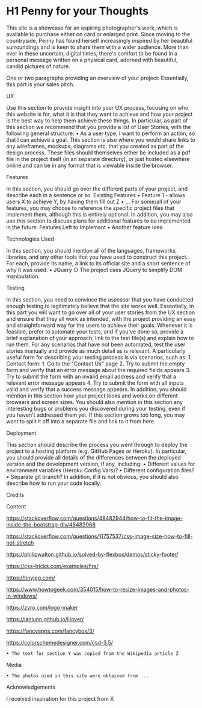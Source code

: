 # H1 Penny for your Thoughts

This site is a showcase for an aspiring photographer's work, which is available to purchase either on card or enlarged print. Since moving to the countryside, Penny has found herself increasingly inspired by her beautiful surroundings and is keen to share them with a wider audience. More than ever in these uncertain, digital times, there's comfort to be found in a personal message written on a physical card, adorned with beautiful, candid pictures of nature. 

One or two paragraphs providing an overview of your project.
Essentially, this part is your sales pitch.

UX

Use this section to provide insight into your UX process, focusing on who this website is for, what it is that they want to achieve and how your project is the best way to help them achieve these things.
In particular, as part of this section we recommend that you provide a list of User Stories, with the following general structure:
• As a user type, I want to perform an action, so that I can achieve a goal.
This section is also where you would share links to any wireframes, mockups, diagrams etc. that you created as part of the design process. These files should themselves either be included as a pdf file in the project itself (in an separate directory), or just hosted elsewhere online and can be in any format that is viewable inside the browser.

Features

In this section, you should go over the different parts of your project, and describe each in a sentence or so.
Existing Features
• Feature 1 - allows users X to achieve Y, by having them fill out Z
• ...
For some/all of your features, you may choose to reference the specific project files that implement them, although this is entirely optional.
In addition, you may also use this section to discuss plans for additional features to be implemented in the future:
Features Left to Implement
• Another feature idea

Technologies Used

In this section, you should mention all of the languages, frameworks, libraries, and any other tools that you have used to construct this project. For each, provide its name, a link to its official site and a short sentence of why it was used.
• JQuery
○ The project uses JQuery to simplify DOM manipulation.

Testing

In this section, you need to convince the assessor that you have conducted enough testing to legitimately believe that the site works well. Essentially, in this part you will want to go over all of your user stories from the UX section and ensure that they all work as intended, with the project providing an easy and straightforward way for the users to achieve their goals.
Whenever it is feasible, prefer to automate your tests, and if you've done so, provide a brief explanation of your approach, link to the test file(s) and explain how to run them.
For any scenarios that have not been automated, test the user stories manually and provide as much detail as is relevant. A particularly useful form for describing your testing process is via scenarios, such as: 1. Contact form: 1. Go to the "Contact Us" page 2. Try to submit the empty form and verify that an error message about the required fields appears 3. Try to submit the form with an invalid email address and verify that a relevant error message appears 4. Try to submit the form with all inputs valid and verify that a success message appears.
In addition, you should mention in this section how your project looks and works on different browsers and screen sizes.
You should also mention in this section any interesting bugs or problems you discovered during your testing, even if you haven't addressed them yet.
If this section grows too long, you may want to split it off into a separate file and link to it from here.

Deployment

This section should describe the process you went through to deploy the project to a hosting platform (e.g. GitHub Pages or Heroku).
In particular, you should provide all details of the differences between the deployed version and the development version, if any, including:
• Different values for environment variables (Heroku Config Vars)?
• Different configuration files?
• Separate git branch?
In addition, if it is not obvious, you should also describe how to run your code locally.

Credits

Content

https://stackoverflow.com/questions/48482944/how-to-fit-the-image-inside-the-bootstrap-div/48483068

https://stackoverflow.com/questions/11757537/css-image-size-how-to-fill-not-stretch

https://philipwalton.github.io/solved-by-flexbox/demos/sticky-footer/

https://css-tricks.com/examples/hrs/

https://tinyjpg.com/

https://www.howtogeek.com/354015/how-to-resize-images-and-photos-in-windows/

https://zyro.com/logo-maker

https://ianlunn.github.io/Hover/

https://fancyapps.com/fancybox/3/

https://colorschemedesigner.com/csd-3.5/

    • The text for section Y was copied from the Wikipedia article Z

Media

    • The photos used in this site were obtained from ...

Acknowledgements

I received inspiration for this project from X
